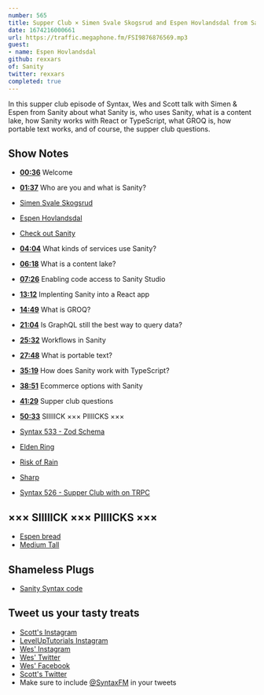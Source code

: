 ```yaml
---
number: 565
title: Supper Club × Simen Svale Skogsrud and Espen Hovlandsdal from Sanity
date: 1674216000661
url: https://traffic.megaphone.fm/FSI9876876569.mp3
guest: 
- name: Espen Hovlandsdal
github: rexxars
of: Sanity
twitter: rexxars
completed: true
---
```


In this supper club episode of Syntax, Wes and Scott talk with Simen & Espen from Sanity about what Sanity is, who uses Sanity, what is a content lake, how Sanity works with React or TypeScript, what GROQ is, how portable text works, and of course, the supper club questions.

## Show Notes

- **[00:36](#t=00:36)** Welcome
- **[01:37](#t=01:37)** Who are you and what is Sanity?
- [Simen Svale Skogsrud](https://www.sanity.io/exchange/community/simen)
- [Espen Hovlandsdal](https://www.sanity.io/exchange/community/rexxars)
- [Check out Sanity](https://www.sanity.io/syntax)
- **[04:04](#t=04:04)** What kinds of services use Sanity?
- **[06:18](#t=06:18)** What is a content lake?
- **[07:26](#t=07:26)** Enabling code access to Sanity Studio
- **[13:12](#t=13:12)** Implenting Sanity into a React app
- **[14:49](#t=14:49)** What is GROQ?
- **[21:04](#t=21:04)** Is GraphQL still the best way to query data?
- **[25:32](#t=25:32)** Workflows in Sanity
- **[27:48](#t=27:48)** What is portable text?
- **[35:19](#t=35:19)** How does Sanity work with TypeScript?
- **[38:51](#t=38:51)** Ecommerce options with Sanity
- **[41:29](#t=41:29)** Supper club questions
- **[50:33](#t=50:33)** SIIIIICK ××× PIIIICKS ×××

- [Syntax 533 - Zod Schema](https://syntax.fm/show/533/zod-schema-validation-and-type-generation)

- [Elden Ring](https://en.bandainamcoent.eu/elden-ring/elden-ring)
- [Risk of Rain](https://store.steampowered.com/app/248820/Risk_of_Rain/)
- [Sharp](https://www.npmjs.com/package/sharp)
- [Syntax 526 - Supper Club with on TRPC](https://syntax.fm/show/526/supper-club-trpc-with-alex-katt-johansson)

## ××× SIIIIICK ××× PIIIICKS ×××

- [Espen bread](https://espen.codes/bread)
- [Medium Tall](https://mediumtallclothing.com/)

## Shameless Plugs

- [Sanity Syntax code](https://www.sanity.io/syntax)

## Tweet us your tasty treats

- [Scott's Instagram](https://www.instagram.com/stolinski/)
- [LevelUpTutorials Instagram](https://www.instagram.com/LevelUpTutorials/)
- [Wes' Instagram](https://www.instagram.com/wesbos/)
- [Wes' Twitter](https://twitter.com/wesbos)
- [Wes' Facebook](https://www.facebook.com/wesbos.developer)
- [Scott's Twitter](https://twitter.com/stolinski)
- Make sure to include [@SyntaxFM](https://twitter.com/SyntaxFM) in your tweets
